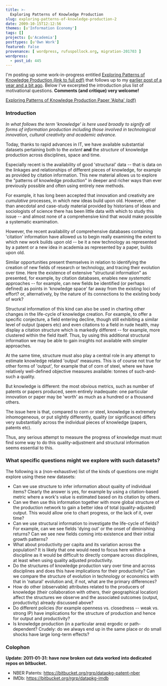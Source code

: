 ```yaml
---
title: >-
  Exploring Patterns of Knowledge Production
slug: exploring-patterns-of-knowledge-production-2
date: 2009-10-15T12:12:56
themes: [u'Information Economy']
tags: []
projects: [u'Academia']
posttypes: [u'Own Work']
featured: False
provenance: [ wordpress, rufuspollock.org, migration-201703 ]
wordpress:
  - post_id: 445
---
```


I'm posting up some work-in-progress entitled [Exploring Patterns of Knowledge Production (link to full pdf)][patterns] that follows up to my [earlier post of a year and a bit ago][earlier-post]. Below I've excerpted the introduction plus list of motivational questions. **Comments (and critique) very welcome!**

[Exploring Patterns of Knowledge Production Paper 'Alpha' (pdf)][patterns]

[earlier-post]: http://rufuspollock.org/2008/03/18/exploring-patterns-of-knowledge-production/
[patterns]:/economics/papers/patterns.pdf

### Introduction

*In what follows the term 'knowledge' is here used broadly to signify all forms of information production including those involved in technological innovation, cultural creativity and academic advance.*

Today, thanks to rapid advances in IT, we have available substantial datasets pertaining both to the *extent* **and** the *structure* of knowledge production across disciplines, space and time.

Especially recent is the availability of good 'structural' data -- that is data on the linkages and relationships of different pieces of knowledge, for example as provided by citation information. This new material allows us to explore the "patterns of knowledge production" in deeper and richer ways than ever previously possible and often using entirely new methods.

For example, it has long been accepted that innovation and creativity are *cumulative* processes, in which new ideas build upon old. However, other than anecdotal and case-study material provided by historians of ideas and sociologists of science there has been little data with which to study this issue -- and almost none of a comprehensive kind that would make possible a systematic examination.

However, the recent availability of comprehensive databases containing 'citation' information have allowed us to begin really examining the extent to which new work builds upon old -- be it a new technology as represented by a patent or a new idea in academia as represented by a paper, builds upon old.

Similar opportunities present themselves in relation to identifying the creation of new fields of research or technology, and tracing their evolution over time. Here the existence of extensive "structural information" as presented, for example, by citation databases, enables new *systematic* approaches -- for example, can new fields be identified (or perhaps defined) as points in 'knowledge space' far away from the existing loci of effort? or, alternatively, by the nature of its connections to the existing body of work?

Structural information of this kind can also be used in charting other changes in the life-cycle of knowledge creation. For example, to offer a specific conjecture, a field entering decline, though still exhibiting a similar level of output (papers etc) and even citations to a field in rude health, may display a citation structure which is markedly different -- for example, more clustered within the field itself. Thus, by using this additional structural information we may be able to gain insights not available with simpler approaches.

At the same time, structure must also play a central role in any attempt to estimate knowledge related 'output' measures. This is of course not true for other forms of 'output', for example that of corn of steel, where we have relatively well-defined objective measures available: tonnes of such-and-such a quality.

But knowledge is different: the most obvious metrics, such as number of patents or papers produced, seem entirely inadequate: one particular innovation or paper may be 'worth' as much as a hundred or a thousand others.

The issue here is that, compared to corn or steel, knowledge is extremely inhomogeneous, or put slightly differently, quality (or significance) differs very substantially across the individual pieces of knowledge (papers, patents etc).

Thus, any serious attempt to measure the progress of knowledge must must find some way to do this quality-adjustment and structural information seems essential to this.

### What specific questions might we explore with such datasets?

The following is a (non-exhaustive) list of the kinds of questions one might explore using these new datasets:


  * Can we use structure to infer information about quality of individual items? Clearly the answer is yes, for example by using a citation-based metric where a work's value is estimated based on its citation by others.
  * Can we then use this information together with more global structure of the production network to gain a better idea of total (quality-adjusted) output. This would allow one to chart progress, or the lack of it, over time?
  * Can we use structural information to investigate the life-cycle of fields? For example, can we see fields 'dying out' or the onset of diminishing returns? Can we see new fields coming into existence and their initial growth patterns?
  * What about productivity per capita and its variation across the population? It is likely that one would need to focus here within a discipline as it would be difficult to directly compare across disciplines, at least when using quality adjusted productivity.
  * Do the structures of knowledge production vary over time and across disciplines and does this have implications for their productivity? Can we compare the structure of evolution in technology or economics with that in 'natural' evolution and, if not, what are the primary differences?
  * How do other (observable) attributes related to the producers of knowledge (their collaboration with others, their geographical location) affect the structures we observe and the associated outcomes (output, productivity) already discussed above?
  * Do different policies (for example openness vs. closedness -- weak vs. strong IP) have implications for the structure of production and hence for output and productivity?
  * Is knowledge production (in a particular area) ergodic or path-dependent? Crudely: do we always end up in the same place or do small shocks have large long-term effects?

### Colophon

**Update: 2011-01-31: have now broken out data worked into dedicated repos on bitbucket.**

 * NBER Patents: <https://bitbucket.org/rgrp/datapkg-patent-nber>
 * IMDb: <https://bitbucket.org/rgrp/datapkg-imdb>

